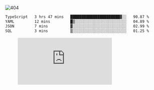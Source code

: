 ![404](https://user-images.githubusercontent.com/378023/89412096-6f759d80-d761-11ea-8c57-84b30ef3f2b1.png)

<!--START_SECTION:waka-->

```txt
TypeScript   3 hrs 47 mins   ██████████████████████▓░░   90.87 %
YAML         12 mins         █▒░░░░░░░░░░░░░░░░░░░░░░░   04.89 %
JSON         7 mins          ▓░░░░░░░░░░░░░░░░░░░░░░░░   02.99 %
SQL          3 mins          ▒░░░░░░░░░░░░░░░░░░░░░░░░   01.25 %
```

<!--END_SECTION:waka-->
<figure><embed src="https://wakatime.com/share/@018b853e-267a-435d-a858-33e2b098b9d7/f3c3aa68-553a-4373-a9f9-2d456f62f780.svg"></embed></figure>

